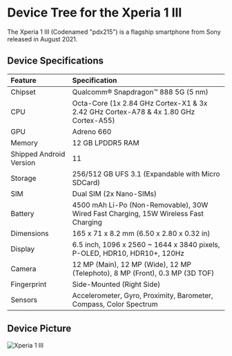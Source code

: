# Device Tree for the Xperia 1 III

The Xperia 1 III (Codenamed "pdx215") is a flagship smartphone from Sony released in August 2021.

## Device Specifications

| Feature                 | Specification                                                                       |
| :---------------------- | :-----------------------------------------------------------------------------------|
| Chipset                 | Qualcomm® Snapdragon™ 888 5G (5 nm)                                                 |
| CPU                     | Octa-Core (1x 2.84 GHz Cortex-X1 & 3x 2.42 GHz Cortex-A78 & 4x 1.80 GHz Cortex-A55) |
| GPU                     | Adreno 660                                                                          |
| Memory                  | 12 GB LPDDR5 RAM                                                                    |
| Shipped Android Version | 11                                                                                  |
| Storage                 | 256/512 GB UFS 3.1 (Expandable with Micro SDCard)                                   |
| SIM                     | Dual SIM (2x Nano-SIMs)                                                             |
| Battery                 | 4500 mAh Li-Po (Non-Removable), 30W Wired Fast Charging, 15W Wireless Fast Charging |
| Dimensions              | 165 x 71 x 8.2 mm (6.50 x 2.80 x 0.32 in)                                           |
| Display                 | 6.5 inch, 1096 x 2560 ~ 1644 x 3840 pixels, P-OLED, HDR10, HDR10+, 120Hz            |
| Camera                  | 12 MP (Main), 12 MP (Wide), 12 MP (Telephoto),  8 MP (Front), 0.3 MP (3D TOF)       |
| Fingerprint             | Side-Mounted (Right Side)                                                           |
| Sensors                 | Accelerometer, Gyro, Proximity, Barometer, Compass, Color Spectrum                  |

## Device Picture

![Xperia 1 III](https://i.imgur.com/hG2VJJF.png)